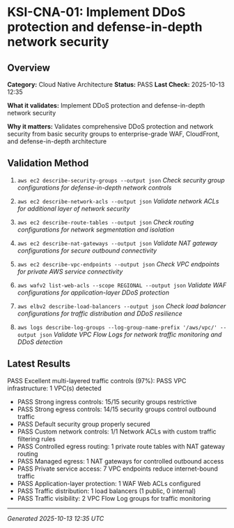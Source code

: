 # KSI-CNA-01: Implement DDoS protection and defense-in-depth network security

## Overview

**Category:** Cloud Native Architecture
**Status:** PASS
**Last Check:** 2025-10-13 12:35

**What it validates:** Implement DDoS protection and defense-in-depth network security

**Why it matters:** Validates comprehensive DDoS protection and network security from basic security groups to enterprise-grade WAF, CloudFront, and defense-in-depth architecture

## Validation Method

1. `aws ec2 describe-security-groups --output json`
   *Check security group configurations for defense-in-depth network controls*

2. `aws ec2 describe-network-acls --output json`
   *Validate network ACLs for additional layer of network security*

3. `aws ec2 describe-route-tables --output json`
   *Check routing configurations for network segmentation and isolation*

4. `aws ec2 describe-nat-gateways --output json`
   *Validate NAT gateway configurations for secure outbound connectivity*

5. `aws ec2 describe-vpc-endpoints --output json`
   *Check VPC endpoints for private AWS service connectivity*

6. `aws wafv2 list-web-acls --scope REGIONAL --output json`
   *Validate WAF configurations for application-layer DDoS protection*

7. `aws elbv2 describe-load-balancers --output json`
   *Check load balancer configurations for traffic distribution and DDoS resilience*

8. `aws logs describe-log-groups --log-group-name-prefix '/aws/vpc/' --output json`
   *Validate VPC Flow Logs for network traffic monitoring and DDoS detection*

## Latest Results

PASS Excellent multi-layered traffic controls (97%): PASS VPC infrastructure: 1 VPC(s) detected
- PASS Strong ingress controls: 15/15 security groups restrictive
- PASS Strong egress controls: 14/15 security groups control outbound traffic
- PASS Default security group properly secured
- PASS Custom network controls: 1/1 Network ACLs with custom traffic filtering rules
- PASS Controlled egress routing: 1 private route tables with NAT gateway routing
- PASS Managed egress: 1 NAT gateways for controlled outbound access
- PASS Private service access: 7 VPC endpoints reduce internet-bound traffic
- PASS Application-layer protection: 1 WAF Web ACLs configured
- PASS Traffic distribution: 1 load balancers (1 public, 0 internal)
- PASS Traffic visibility: 2 VPC Flow Log groups for traffic monitoring

---
*Generated 2025-10-13 12:35 UTC*